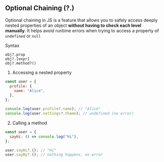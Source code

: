 ## Optional Chaining (?.)

Optional chaining in JS is a feature that allows you to safely access deeply nested properties of an object **without having to check each level manually**.
It helps avoid runtime errors when trying to access a property of `undefined` or `null`

Syntax

```
obj?.prop
obj?.[expr]
obj?.method?()
```

1. Accessing a nested property

```js
const user = {
  profile: {
    name: "Alice",
  },
};

console.log(user.profile?.name); // "Alice"
console.log(user.settings?.theme); // undefined (no error)
```

2. Calling a method

```js
const user = {
  sayHi: () => console.log("Hi"),
};

user.sayHi?.(); // "Hi"
user.sayBy?.(); // nothing happens, no error
```
